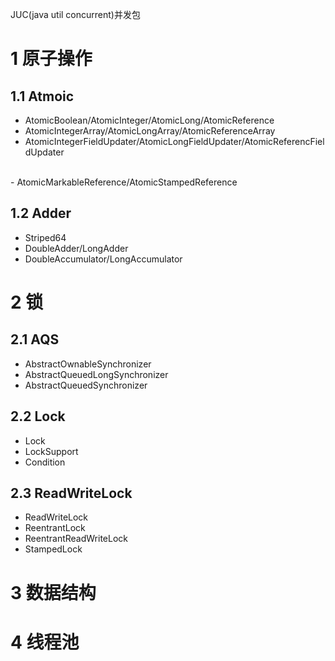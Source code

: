JUC(java util concurrent)并发包

# 1 原子操作

## 1.1 Atmoic

- AtomicBoolean/AtomicInteger/AtomicLong/AtomicReference
- AtomicIntegerArray/AtomicLongArray/AtomicReferenceArray
- AtomicIntegerFieldUpdater/AtomicLongFieldUpdater/AtomicReferencFieldUpdater
<br>
- AtomicMarkableReference/AtomicStampedReference

## 1.2 Adder

- Striped64
- DoubleAdder/LongAdder
- DoubleAccumulator/LongAccumulator


# 2 锁

## 2.1 AQS

- AbstractOwnableSynchronizer
- AbstractQueuedLongSynchronizer
- AbstractQueuedSynchronizer

## 2.2 Lock

- Lock
- LockSupport
- Condition

## 2.3 ReadWriteLock

- ReadWriteLock
- ReentrantLock
- ReentrantReadWriteLock
- StampedLock

# 3 数据结构

# 4 线程池
